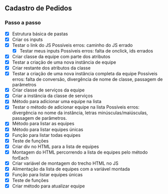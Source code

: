 ## Cadastro de Pedidos

### Passo a passo

- [x] Estrutura básica de pastas
- [x] Criar os inputs
- [x] Testar o link do JS
    Possíveis erros: caminho do JS errado
    - [x] Testar meus inputs
    Possíveis erros: falta de onclick, ids errados
- [x] Criar classe da equipe com parte dos atributos
- [x] Testar a criação de uma nova instância de equipe
- [x] Criar restante dos atributos da classe
- [x] Testar a criação de uma nova instância completa da equipe
    Possíveis erros: falta de conversão, divergência de nome de classe, passagem de parâmetros
- [x] Criar classe de serviços da equipe
- [x] Criar a instância da classe de serviços
- [x] Método para adicionar uma equipe na lista
- [x] Testar o método de adicionar equipe na lista
    Possíveis erros: divergência no nome da instância, letras minúsculas/maiúsculas, passagem de parâmetros.
- [x] Método para listar as equipes
- [x] Método para listar equipes únicas
- [x] Função para listar todas equipes
- [x] Teste de funções
- [x] Criar div no HTML para a lista de equipes
- [x] Montagem do HTML percorrendo a lista de equipes pelo método forEach
- [x] Criar variável de montagem do trecho HTML no JS
- [x] Alimentação da lista de equipes com a variável montada
- [x] Função para listar equipes únicas
- [x] Teste de funções
- [x] Criar método para atualizar equipe
